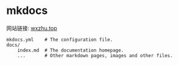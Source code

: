 # mkdocs

网站链接: [wxzhu.top](http://wxzhu.top)



<!--
## usage

``` bash
pip install -r requirements.txt
```

```bash
mkdocs serve

```

```bash
mkdocs build 
# --clean

mkdocs gh-deploy --clean
```

For full documentation visit [mkdocs.org](https://www.mkdocs.org).

## Commands

* `mkdocs new [dir-name]` - Create a new project.
* `mkdocs serve` - Start the live-reloading docs server.
* `mkdocs build` - Build the documentation site.
* `mkdocs -h` - Print help message and exit.

## Project layout
-->
    mkdocs.yml    # The configuration file.
    docs/
        index.md  # The documentation homepage.
        ...       # Other markdown pages, images and other files.
